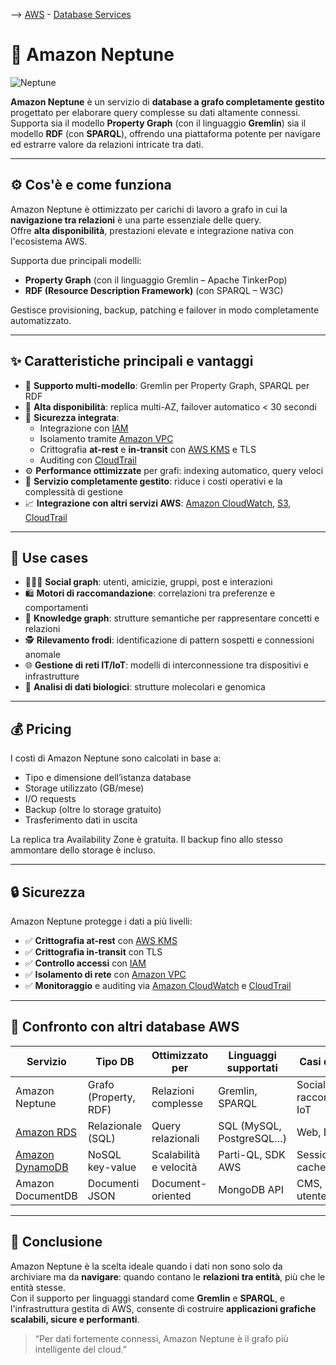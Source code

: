 --> [AWS](/00-Intro/AWS.md)  -  [Database Services](/04-Database-services/AWS-Databases.md)
# 🧠 Amazon Neptune

![Neptune](neptune.png)

**Amazon Neptune** è un servizio di **database a grafo completamente gestito** progettato per elaborare query complesse su dati altamente connessi. Supporta sia il modello **Property Graph** (con il linguaggio **Gremlin**) sia il modello **RDF** (con **SPARQL**), offrendo una piattaforma potente per navigare ed estrarre valore da relazioni intricate tra dati.

---

## ⚙️ Cos'è e come funziona

Amazon Neptune è ottimizzato per carichi di lavoro a grafo in cui la **navigazione tra relazioni** è una parte essenziale delle query.  
Offre **alta disponibilità**, prestazioni elevate e integrazione nativa con l'ecosistema AWS.

Supporta due principali modelli:

- **Property Graph** (con il linguaggio Gremlin – Apache TinkerPop)
- **RDF (Resource Description Framework)** (con SPARQL – W3C)

Gestisce provisioning, backup, patching e failover in modo completamente automatizzato.

---

## ✨ Caratteristiche principali e vantaggi

- 🔄 **Supporto multi-modello**: Gremlin per Property Graph, SPARQL per RDF  
- 📡 **Alta disponibilità**: replica multi-AZ, failover automatico < 30 secondi  
- 🔐 **Sicurezza integrata**:
  - Integrazione con [IAM](/09-Sicurezza-Compliance-Governance/Sicurezza/AWS-IAM.md)
  - Isolamento tramite [Amazon VPC](/03-CDN-e-Networking/Amazon-VPC.md)
  - Crittografia **at-rest** e **in-transit** con [AWS KMS](/09-Sicurezza-Compliance-Governance/Sicurezza/AWS-KMS.md) e TLS
  - Auditing con [CloudTrail](/08-Auditing-Monitoring-Logging/Amazon-CloudTrail.md)  
- ⚙️ **Performance ottimizzate** per grafi: indexing automatico, query veloci  
- 🧩 **Servizio completamente gestito**: riduce i costi operativi e la complessità di gestione  
- 📈 **Integrazione con altri servizi AWS**: [Amazon CloudWatch](/08-Auditing-Monitoring-Logging/Amazon-CloudWatch.md), [S3](/02-Storage-services/Amazon-S3.md), [CloudTrail](/08-Auditing-Monitoring-Logging/Amazon-CloudTrail.md)  

---

## 💼 Use cases

- 🧑‍🤝‍🧑 **Social graph**: utenti, amicizie, gruppi, post e interazioni  
- 🛍️ **Motori di raccomandazione**: correlazioni tra preferenze e comportamenti  
- 🧠 **Knowledge graph**: strutture semantiche per rappresentare concetti e relazioni  
- 🕵️ **Rilevamento frodi**: identificazione di pattern sospetti e connessioni anomale  
- 🌐 **Gestione di reti IT/IoT**: modelli di interconnessione tra dispositivi e infrastrutture  
- 🧬 **Analisi di dati biologici**: strutture molecolari e genomica

---

## 💰 Pricing

I costi di Amazon Neptune sono calcolati in base a:

- Tipo e dimensione dell’istanza database
- Storage utilizzato (GB/mese)
- I/O requests
- Backup (oltre lo storage gratuito)
- Trasferimento dati in uscita

La replica tra Availability Zone è gratuita. Il backup fino allo stesso ammontare dello storage è incluso.

---

## 🔒 Sicurezza

Amazon Neptune protegge i dati a più livelli:

- ✅ **Crittografia at-rest** con [AWS KMS](/09-Sicurezza-Compliance-Governance/Sicurezza/AWS-KMS.md)
- ✅ **Crittografia in-transit** con TLS
- ✅ **Controllo accessi** con [IAM](/09-Sicurezza-Compliance-Governance/Sicurezza/AWS-IAM.md)
- ✅ **Isolamento di rete** con [Amazon VPC](/03-CDN-e-Networking/Amazon-VPC.md)
- ✅ **Monitoraggio** e auditing via [Amazon CloudWatch](/08-Auditing-Monitoring-Logging/Amazon-CloudWatch.md) e [CloudTrail](/08-Auditing-Monitoring-Logging/Amazon-CloudTrail.md)  

---

## 🔁 Confronto con altri database AWS

| Servizio          | Tipo DB             | Ottimizzato per       | Linguaggi supportati        | Casi d'uso tipici             |
|-------------------|---------------------|------------------------|-----------------------------|-------------------------------|
| Amazon Neptune     | Grafo (Property, RDF)| Relazioni complesse    | Gremlin, SPARQL             | Social, raccomandazioni, IoT |
| [Amazon RDS](/04-Database-services/Amazon-RDS.md)         | Relazionale (SQL)    | Query relazionali      | SQL (MySQL, PostgreSQL…)    | Web, ERP, CRM                 |
| [Amazon DynamoDB](/04-Database-services/Amazon-DynamoDB.md)    | NoSQL key-value      | Scalabilità e velocità | Parti-QL, SDK AWS           | Sessioni, IoT, cache          |
| Amazon DocumentDB  | Documenti JSON       | Document-oriented      | MongoDB API                 | CMS, profili utente           |

---

## 📌 Conclusione

Amazon Neptune è la scelta ideale quando i dati non sono solo da archiviare ma da **navigare**: quando contano le **relazioni tra entità**, più che le entità stesse.  
Con il supporto per linguaggi standard come **Gremlin** e **SPARQL**, e l'infrastruttura gestita di AWS, consente di costruire **applicazioni grafiche scalabili, sicure e performanti**.

> “Per dati fortemente connessi, Amazon Neptune è il grafo più intelligente del cloud.”
